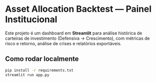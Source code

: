# Asset Allocation Backtest — Painel Institucional

Este projeto é um dashboard em **Streamlit** para análise histórica de carteiras de investimento
(Defensiva → Crescimento), com métricas de risco e retorno, análise de crises e relatórios exportáveis.

## Como rodar localmente

```bash
pip install -r requirements.txt
streamlit run app.py
